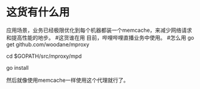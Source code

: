 # 这货有什么用
应用场景，业务已经极限优化到每个机器都装一个memcache，来减少网络请求和提高性能的地步。
#这货谁在用
目前，哔哩哔哩直播业务中使用。
#怎么用
go get github.com/woodane/mproxy

cd $GOPATH/src/mproxy/mpd

go install

然后就像使用memcache一样使用这个代理就行了。

